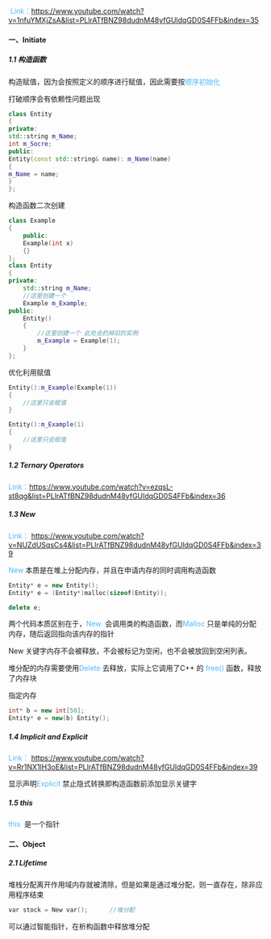 <font color=#4db8ff> Link：</font>https://www.youtube.com/watch?v=1nfuYMXjZsA&list=PLlrATfBNZ98dudnM48yfGUldqGD0S4FFb&index=35

#### 一、Initiate

##### 1.1 构造函数

构造赋值，因为会按照定义的顺序进行赋值，因此需要按<font color=#4db8ff>顺序初始化</font>

打破顺序会有依赖性问题出现

```c++
class Entity
{
private:
std::string m_Name;
int m_Socre;
public:
Entity(const std::string& name): m_Name(name)
{
m_Name = name;
}
};
```

构造函数二次创建

```c++
class Example
{
	public:
	Example(int x)
	{}
};
class Entity
{
private:
	std::string m_Name;
	//这里创建一个
	Example m_Example;
public:
	Entity()
	{
		//这里创建一个 此处会扔掉旧的实例
		m_Example = Example(1);
	}
};
```

优化利用赋值

```c++
Entity():m_Example(Example(1))
{
	//这里只会赋值
}

Entity():m_Example(1)
{
	//这里只会赋值
}
```

##### 1.2 Ternary Operators

<font color=#4db8ff>Link：</font>https://www.youtube.com/watch?v=ezqsL-st8qg&list=PLlrATfBNZ98dudnM48yfGUldqGD0S4FFb&index=36

##### 1.3 New

<font color=#4db8ff>Link：</font> https://www.youtube.com/watch?v=NUZdUSqsCs4&list=PLlrATfBNZ98dudnM48yfGUldqGD0S4FFb&index=39

<font color=#4db8ff>New</font> 本质是在堆上分配内存，并且在申请内存的同时调用构造函数

```c++
Entity* e = new Entity();
Entity* e = (Entity*)malloc(sizeof(Entity));

delete e;
```

两个代码本质区别在于，<font color=#4db8ff>New </font> 会调用类的构造函数，而<font color=#4db8ff>Malloc</font> 只是单纯的分配内存，随后返回指向该内存的指针

New 关键字内存不会被释放，不会被标记为空闲，也不会被放回到空闲列表。

堆分配的内存需要使用<font color=#4db8ff>Delete</font> 去释放，实际上它调用了C++ 的 <font color=#4db8ff>free()</font> 函数，释放了内存块

指定内存

```c++
int* b = new int[50];
Entity* e = new(b) Entity();
```

##### 1.4 Implicit and Explicit 

<font color=#4db8ff>Link：</font> https://www.youtube.com/watch?v=Rr1NX1lH3oE&list=PLlrATfBNZ98dudnM48yfGUldqGD0S4FFb&index=39

显示声明<font color=#4db8ff>Explicit </font> 禁止隐式转换即构造函数前添加显示关键字

##### 1.5 this

<font color=#4db8ff>this </font> 是一个指针

#### 二、Object

##### 2.1 Lifetime 

堆栈分配离开作用域内存就被清除，但是如果是通过堆分配，则一直存在，除非应用程序结束

```c++
var stock = New var();		//堆分配
```

可以通过智能指针，在析构函数中释放堆分配
